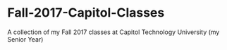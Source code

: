 # Fall-2017-Capitol-Classes
A collection of my Fall 2017 classes at Capitol Technology University (my Senior Year)
